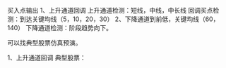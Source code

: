 买入点输出
1、上升通道回调
上升通道检测：短线，中线，中长线
回调买点检测：到达关键均线（5，10，20，30）
2、下降通道到前低，关键均线（60，140）
下降通道检测：阶段趋势向下。

可以找典型股票仿真预演。

1、上升通道回调
典型股票：